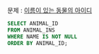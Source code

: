 문제 : [이름이 있는 동물의 아이디](https://school.programmers.co.kr/learn/courses/30/lessons/59407)

```sql
SELECT ANIMAL_ID
FROM ANIMAL_INS
WHERE NAME IS NOT NULL
ORDER BY ANIMAL_ID;
```
